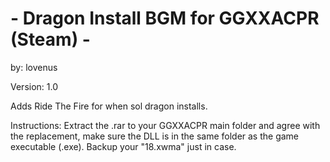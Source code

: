# - Dragon Install BGM for GGXXACPR (Steam) -
by: lovenus

Version: 1.0

Adds Ride The Fire for when sol dragon installs.

Instructions:
Extract the .rar to your GGXXACPR main folder and agree with the replacement,
make sure the DLL is in the same folder as the game executable (.exe).
Backup your "18.xwma" just in case.

